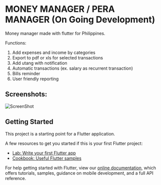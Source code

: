 # MONEY MANAGER / PERA MANAGER (On Going Development)

Money manager made with flutter for Philippines.

Functions:
1. Add expenses and income by categories
2. Export to pdf or xls for selected transactions
3. Add utang with notification
4. Automatic transactions (ex. salary as recurrent transaction)
5. Bills reminder
6. User friendly reporting


## Screenshots:

![ScreenShot](https://raw.github.com/kbartiquel/flutter_money_manager/main/screens/screen.png)


## Getting Started

This project is a starting point for a Flutter application.

A few resources to get you started if this is your first Flutter project:

- [Lab: Write your first Flutter app](https://flutter.dev/docs/get-started/codelab)
- [Cookbook: Useful Flutter samples](https://flutter.dev/docs/cookbook)

For help getting started with Flutter, view our
[online documentation](https://flutter.dev/docs), which offers tutorials,
samples, guidance on mobile development, and a full API reference.
